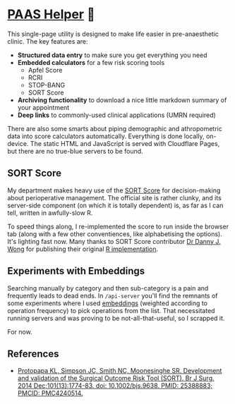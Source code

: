 # [PAAS Helper](https://paas.nunn.io) 🤖
This single-page utility is designed to make life easier in pre-anaesthetic clinic. The key features are:

- **Structured data entry** to make sure you get everything you need
- **Embedded calculators** for a few risk scoring tools
    - Apfel Score
    - RCRI
    - STOP-BANG
    - SORT Score
- **Archiving functionality** to download a nice little markdown summary of your appointment
- **Deep links** to commonly-used clinical applications (UMRN required)

There are also some smarts about piping demographic and athropometric data into score calculators automatically. Everything is done locally, on-device. The static HTML and JavaScript is served with Cloudflare Pages, but there are no true-blue servers to be found.

## SORT Score
My department makes heavy use of the [SORT Score](http://sortsurgery.com) for decision-making about perioperative management. The official site is rather clunky, and its server-side component (on which it is totally dependent) is, as far as I can tell, written in awfully-slow R.

To speed things along, I re-implemented the score to run inside the browser tab (along with a few other conventiences, like alphabetising the options). It's lighting fast now. Many thanks to SORT Score contributor [Dr Danny J. Wong](https://dannyjnwong.github.io/about/) for publishing their original [R implementation](https://github.com/dannyjnwong/SORTWebCalc_dev).

## Experiments with Embeddings
Searching manually by category and then sub-category is a pain and frequently leads to dead ends. In `/api-server` you'll find the remnants of some experiments where I used [embeddings](https://www.cloudflare.com/en-gb/learning/ai/what-are-embeddings/) (weighted according to operation frequency) to pick operations from the list. That necessitated running servers and was proving to be not-all-that-useful, so I scrapped it.

For now.

## References
- [Protopapa KL, Simpson JC, Smith NC, Moonesinghe SR. Development and validation of the Surgical Outcome Risk Tool (SORT). Br J Surg. 2014 Dec;101(13):1774-83. doi: 10.1002/bjs.9638. PMID: 25388883; PMCID: PMC4240514.](https://doi.org/10.1002/bjs.9638)